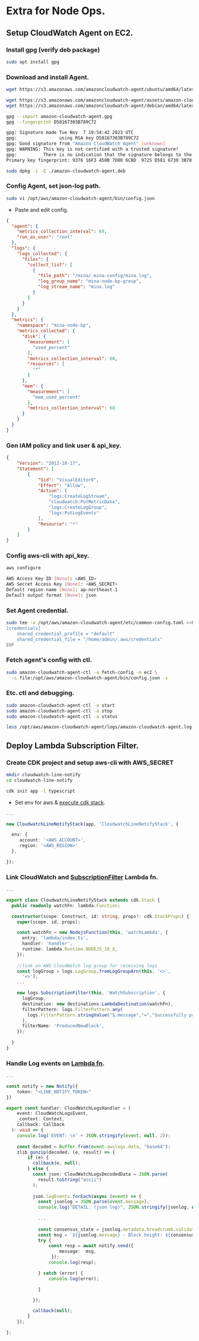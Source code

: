 # Extra for Node Ops. 

## Setup CloudWatch Agent on EC2.

### Install gpg (verify deb package)
```bash
sudo apt install gpg

```

### Download and install Agent.
```bash
wget https://s3.amazonaws.com/amazoncloudwatch-agent/ubuntu/amd64/latest/amazon-cloudwatch-agent.deb

wget https://s3.amazonaws.com/amazoncloudwatch-agent/assets/amazon-cloudwatch-agent.gpg
wget https://s3.amazonaws.com/amazoncloudwatch-agent/debian/amd64/latest/amazon-cloudwatch-agent.deb.sig

gpg --import amazon-cloudwatch-agent.gpg
gpg --fingerprint D58167303B789C72

gpg: Signature made Tue Nov  7 19:54:42 2023 UTC
gpg:                using RSA key D58167303B789C72
gpg: Good signature from "Amazon CloudWatch Agent" [unknown]
gpg: WARNING: This key is not certified with a trusted signature!
gpg:          There is no indication that the signature belongs to the owner.
Primary key fingerprint: 9376 16F3 450B 7D80 6CBD  9725 D581 6730 3B78 9C72

sudo dpkg -i -E ./amazon-cloudwatch-agent.deb

```

### Config Agent, set json-log path.
```bash
sudo vi /opt/aws/amazon-cloudwatch-agent/bin/config.json

```

* Paste and edit config. 
```json
{
  "agent": {
    "metrics_collection_interval": 60,
    "run_as_user": "root"
  },
  "logs": {
    "logs_collected": {
      "files": {
        "collect_list": [
          {
            "file_path": "/mina/.mina-config/mina.log",
            "log_group_name": "mina-node-bp-group",
            "log_stream_name": "mina.log"
          }
        ]
      }
    }
  },
  "metrics": {
    "namespace": "mina-node-bp",
    "metrics_collected": {
      "disk": {
        "measurement": [
          "used_percent"
        ],
        "metrics_collection_interval": 60,
        "resources": [
          "*"
        ]
      },
      "mem": {
        "measurement": [
          "mem_used_percent"
        ],
        "metrics_collection_interval": 60
      }
    }
  }
}

```

### Gen IAM policy and link user & api_key.
```json
{
    "Version": "2012-10-17",
    "Statement": [
        {
            "Sid": "VisualEditor0",
            "Effect": "Allow",
            "Action": [
                "logs:CreateLogStream",
                "cloudwatch:PutMetricData",
                "logs:CreateLogGroup",
                "logs:PutLogEvents"
            ],
            "Resource": "*"
        }
    ]
}
```

### Config aws-cli with api_key.
```bash
aws configure

AWS Access Key ID [None]: <AWS_ID>
AWS Secret Access Key [None]: <AWS_SECRET>
Default region name [None]: ap-northeast-1
Default output format [None]: json

```

### Set Agent credential. 
```bash
sudo tee -a /opt/aws/amazon-cloudwatch-agent/etc/common-config.toml <<EOF
[credentials]
    shared_credential_profile = "default"
    shared_credential_file = "/home/admin/.aws/credentials"
EOF

```

### Fetch agent's config with ctl.
```bash
sudo amazon-cloudwatch-agent-ctl -a fetch-config -m ec2 \
  -c file:/opt/aws/amazon-cloudwatch-agent/bin/config.json -s

```

### Etc. ctl and debugging.
```bash
sudo amazon-cloudwatch-agent-ctl -a start
sudo amazon-cloudwatch-agent-ctl -a stop
sudo amazon-cloudwatch-agent-ctl -a status

less /opt/aws/amazon-cloudwatch-agent/logs/amazon-cloudwatch-agent.log

```


## Deploy Lambda Subscription Filter.

### Create CDK project and setup aws-cli with AWS_SECRET

```bash
mkdir cloudwatch-line-notify
cd cloudwatch-line-notify

cdk init app -l typescript

```

* Set env for aws & [execute cdk stack](https://gist.github.com/ubinix-warun/4eafb6e26d3ed1dc5a42bfec47e48e7f#file-cloudwatch-line-notify-ts).

```typescript
...

new CloudwatchLineNotifyStack(app, 'CloudwatchLineNotifyStack', {

  env: {
     account: '<AWS_ACCOUNT>', 
     region: '<AWS_REGION>' 
  },

});
```

### Link CloudWatch and [SubscriptionFilter](https://gist.github.com/ubinix-warun/4eafb6e26d3ed1dc5a42bfec47e48e7f#file-cloudwatch-line-notify-stack-ts) Lambda fn.

```typescript
...

export class CloudwatchLineNotifyStack extends cdk.Stack {
  public readonly watchFn: lambda.Function;

  constructor(scope: Construct, id: string, props?: cdk.StackProps) {
    super(scope, id, props);

    const watchFn = new NodejsFunction(this, 'watchLambda', {
      entry: 'lambda/index.ts',
      handler: 'handler',
      runtime: lambda.Runtime.NODEJS_18_X,
    });
    
    //link an AWS CloudWatch log group for receiving logs
    const logGroup = logs.LogGroup.fromLogGroupArn(this, '<>', 
      '<>');
    ...

    new logs.SubscriptionFilter(this, 'WatchSubscription', {
      logGroup,
      destination: new destinations.LambdaDestination(watchFn),
      filterPattern: logs.FilterPattern.any(
        logs.FilterPattern.stringValue("$.message","=","Successfully produced a new block")
      ),
      filterName: 'ProducedNewBlock',
    }); 
     
  }
}
```

### Handle Log events on [Lambda fn](https://gist.github.com/ubinix-warun/4eafb6e26d3ed1dc5a42bfec47e48e7f#file-index-ts).

```typescript
...

const notify = new Notify({
	token: "<LINE_NOTIFY_TOKEN>"
})

export const handler: CloudWatchLogsHandler = (
    event: CloudWatchLogsEvent,
    _context: Context,
    callback: Callback
  ): void => {
    console.log('EVENT: \n' + JSON.stringify(event, null, 2));
    
    const decoded = Buffer.from(event.awslogs.data, "base64");
    zlib.gunzip(decoded, (e, result) => {
        if (e) {
          callback(e, null);
        } else {
          const json: CloudWatchLogsDecodedData = JSON.parse(
            result.toString("ascii")
          );
          
          json.logEvents.forEach(async (event) => {
            const jsonlog = JSON.parse(event.message);
            console.log("DETAIL: (json log)", JSON.stringify(jsonlog, null, 2));
            
            ...
        
            const consensus_state = jsonlog.metadata.breadcrumb.validated_transition.data.protocol_state.body.consensus_state
            const msg = `${jsonlog.message} - Block height: ${consensus_state.blockchain_length} Epoch: ${consensus_state.epoch_count}`;
            try {
                const resp = await notify.send({
                    message:  msg,
                 });
                console.log(resp);

            } catch (error) {
                console.log(error);

            }

          });

          callback(null);
        }
    });

};
```
